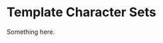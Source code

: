 [title]: # (Template Character Sets)
[tags]: # (XXX)
[priority]: # (5254)
# Template Character Sets
Something here.
